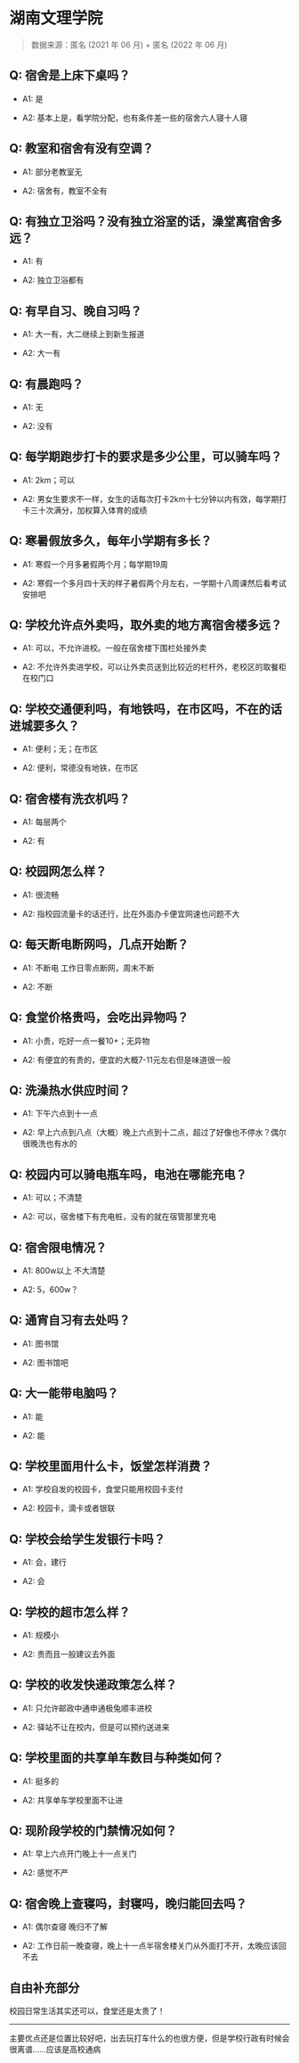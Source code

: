 # 湖南文理学院

> 数据来源：匿名 (2021 年 06 月) + 匿名 (2022 年 06 月)

## Q: 宿舍是上床下桌吗？

- A1: 是

- A2: 基本上是，看学院分配，也有条件差一些的宿舍六人寝十人寝

## Q: 教室和宿舍有没有空调？

- A1: 部分老教室无

- A2: 宿舍有，教室不全有

## Q: 有独立卫浴吗？没有独立浴室的话，澡堂离宿舍多远？

- A1: 有

- A2: 独立卫浴都有

## Q: 有早自习、晚自习吗？

- A1: 大一有，大二继续上到新生报道

- A2: 大一有

## Q: 有晨跑吗？

- A1: 无

- A2: 没有

## Q: 每学期跑步打卡的要求是多少公里，可以骑车吗？

- A1: 2km；可以

- A2: 男女生要求不一样，女生的话每次打卡2km十七分钟以内有效，每学期打卡三十次满分，加权算入体育的成绩

## Q: 寒暑假放多久，每年小学期有多长？

- A1: 寒假一个月多暑假两个月；每学期19周

- A2: 寒假一个多月四十天的样子暑假两个月左右，一学期十八周课然后看考试安排吧

## Q: 学校允许点外卖吗，取外卖的地方离宿舍楼多远？

- A1: 可以，不允许进校。一般在宿舍楼下围栏处接外卖

- A2: 不允许外卖进学校，可以让外卖员送到比较近的栏杆外，老校区的取餐柜在校门口

## Q: 学校交通便利吗，有地铁吗，在市区吗，不在的话进城要多久？

- A1: 便利；无；在市区

- A2: 便利，常德没有地铁，在市区

## Q: 宿舍楼有洗衣机吗？

- A1: 每层两个

- A2: 有

## Q: 校园网怎么样？

- A1: 很流畅

- A2: 指校园流量卡的话还行，比在外面办卡便宜网速也问题不大

## Q: 每天断电断网吗，几点开始断？

- A1: 不断电 工作日零点断网，周末不断

- A2: 不断

## Q: 食堂价格贵吗，会吃出异物吗？

- A1: 小贵，吃好一点一餐10+；无异物

- A2: 有便宜的有贵的，便宜的大概7-11元左右但是味道很一般

## Q: 洗澡热水供应时间？

- A1: 下午六点到十一点

- A2: 早上六点到八点（大概）晚上六点到十二点，超过了好像也不停水？偶尔很晚洗也有水的

## Q: 校园内可以骑电瓶车吗，电池在哪能充电？

- A1: 可以；不清楚

- A2: 可以，宿舍楼下有充电桩，没有的就在宿管那里充电

## Q: 宿舍限电情况？

- A1: 800w以上 不大清楚

- A2: 5，600w？

## Q: 通宵自习有去处吗？

- A1: 图书馆

- A2: 图书馆吧

## Q: 大一能带电脑吗？

- A1: 能

- A2: 能

## Q: 学校里面用什么卡，饭堂怎样消费？

- A1: 学校自发的校园卡，食堂只能用校园卡支付

- A2: 校园卡，滴卡或者银联

## Q: 学校会给学生发银行卡吗？

- A1: 会，建行

- A2: 会

## Q: 学校的超市怎么样？

- A1: 规模小

- A2: 贵而且一般建议去外面

## Q: 学校的收发快递政策怎么样？

- A1: 只允许邮政中通申通极兔顺丰进校

- A2: 驿站不让在校内，但是可以预约送进来

## Q: 学校里面的共享单车数目与种类如何？

- A1: 挺多的

- A2: 共享单车学校里面不让进

## Q: 现阶段学校的门禁情况如何？

- A1: 早上六点开门晚上十一点关门

- A2: 感觉不严

## Q: 宿舍晚上查寝吗，封寝吗，晚归能回去吗？

- A1: 偶尔查寝 晚归不了解

- A2: 工作日前一晚查寝，晚上十一点半宿舍楼关门从外面打不开，太晚应该回不去

## 自由补充部分

校园日常生活其实还可以，食堂还是太贵了！

***

主要优点还是位置比较好吧，出去玩打车什么的也很方便，但是学校行政有时候会很离谱……应该是高校通病